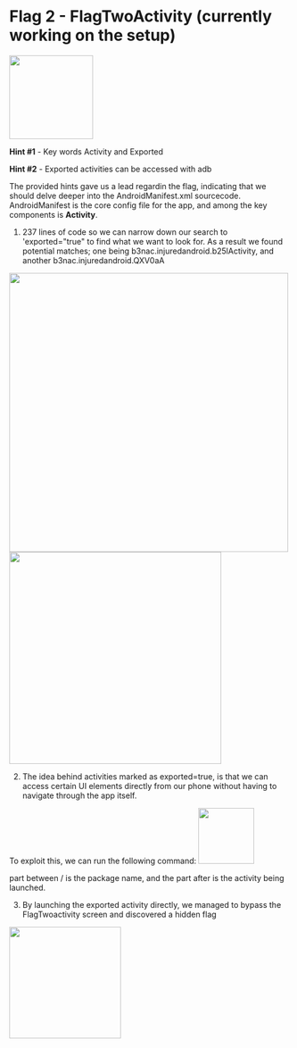 # Flag 2 - FlagTwoActivity (currently working on the setup)

<img src="https://github.com/user-attachments/assets/88182862-75dd-4adf-befd-7450154243ca" width="150">

**Hint #1** - Key words Activity and Exported

**Hint #2** - Exported activities can be accessed with adb


The provided hints gave us a lead regardin the flag, indicating that we should delve deeper into the AndroidManifest.xml sourcecode.
AndroidManifest is the core config file for the app, and among the key components is **Activity**.

1. 237 lines of code so we can narrow down our search to 'exported="true" to find what we want to look for. As a result we found potential matches; one being b3nac.injuredandroid.b25lActivity, and another b3nac.injuredandroid.QXV0aA
<img src="https://github.com/user-attachments/assets/1a29c297-17a2-4c7d-942d-2a80a32d3cb0" width="500">


<img src="https://github.com/user-attachments/assets/dc499570-b4b9-48a5-803e-6cbe59565091" width=380>


2. The idea behind activities marked as exported=true, is that we can access certain UI elements directly from our phone without having to navigate through the app itself.

 
 To exploit this, we can run the following command:
 <img src="https://github.com/user-attachments/assets/7f24ecbb-496b-408f-9cb7-61aab73988ba" width="100">

part between / is the package name, and the part after is the activity being launched.

3. By launching the exported activity directly, we managed to bypass the FlagTwoactivity screen and discovered a hidden flag
<img src="https://github.com/user-attachments/assets/14a0aedd-502a-4d53-9abe-46569ac931cf" width="200">

   
